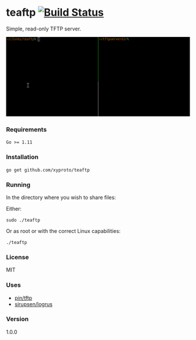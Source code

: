 # teaftp [![Build Status](https://travis-ci.org/xyproto/teaftp.svg?branch=master)](https://travis-ci.org/xyproto/teaftp)

Simple, read-only TFTP server.

![teaftp](img/teaftp.gif)

### Requirements

    Go >= 1.11

### Installation

    go get github.com/xyproto/teaftp

### Running

In the directory where you wish to share files:

Either:

    sudo ./teaftp

Or as root or with the correct Linux capabilities:

    ./teaftp

### License

MIT

### Uses

* [pin/tftp](https://github.com/pin/tftp)
* [sirupsen/logrus](https://github.com/sirupsen/logrus)

### Version

1.0.0
